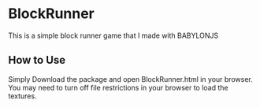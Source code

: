 # BlockRunner
This is a simple block runner game that I made with BABYLONJS

## How to Use
Simply Download the package and open BlockRunner.html in your browser.
You may need to turn off file restrictions in your browser to load the textures.
